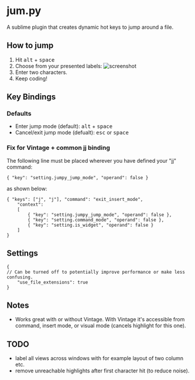 # jum.py
A sublime plugin that creates dynamic hot keys to jump around a file.

## How to jump
1. Hit <kbd>alt</kbd> + <kbd>space</kbd>
2. Choose from your presented labels:
![screenshot](https://raw.github.com/DavidLGoldberg/jum.py/master/example_jumpy_labels.png)
3. Enter two characters.
4. Keep coding!

## Key Bindings
### Defaults
* Enter jump mode (default): <kbd>alt</kbd> + <kbd>space</kbd>
* Cancel/exit jump mode (defualt): <kbd>esc</kbd> or <kbd>space</kbd>

### Fix for Vintage + common jj binding
The following line must be placed wherever you have defined your "jj" command:

    { "key": "setting.jumpy_jump_mode", "operand": false }

as shown below:

    { "keys": ["j", "j"], "command": "exit_insert_mode",
		"context":
		[
			{ "key": "setting.jumpy_jump_mode", "operand": false },
			{ "key": "setting.command_mode", "operand": false },
			{ "key": "setting.is_widget", "operand": false }
		]
	}

## Settings

    {
	// Can be turned off to potentially improve performance or make less confusing.
        "use_file_extensions": true
	}

## Notes
* Works great with or without Vintage.  With Vintage it's accessible from command, insert mode, or visual mode (cancels highlight for this one).

## TODO
* label all views across windows with for example layout of two column etc.
* remove unreachable highlights after first character hit (to reduce noise).

